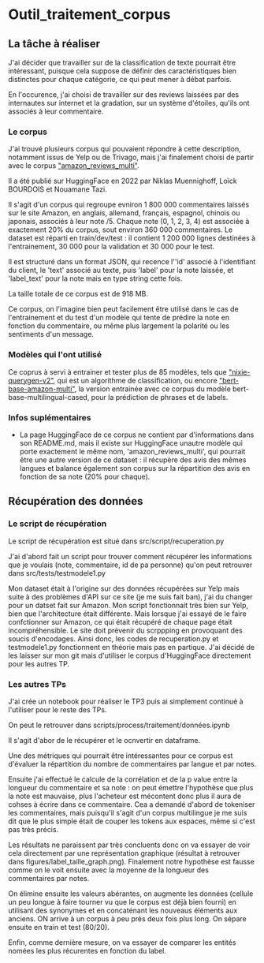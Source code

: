 # Outil_traitement_corpus

## La tâche à réaliser
J'ai décider que travailler sur de la classification de texte pourrait être intéressant, puisque cela suppose de définir des caractéristiques bien distinctes pour chaque catégorie, ce qui peut mener à débat parfois.

En l'occurence, j'ai choisi de travailler sur des reviews laissées par des internautes sur internet et la gradation, sur un système d'étoiles, qu'ils ont associés à leur commentaire.

### Le corpus
J'ai trouvé plusieurs corpus qui pouvaient répondre à cette description, notamment issus de Yelp ou de Trivago, mais j'ai finalement choisi de partir avec le corpus <a href="https://huggingface.co/datasets/mteb/amazon_reviews_multi">"amazon_reviews_multi"</a>. 

Il a été publié sur HuggingFace en 2022 par Niklas Muennighoff, Loïck BOURDOIS  et Nouamane Tazi.

Il s'agit d'un corpus qui regroupe evniron 1 800 000 commentaires laissés sur le site Amazon, en anglais, allemand, français, espagnol, chinois ou japonais, associés à leur note /5. Chaque note (0, 1, 2, 3, 4) est associée à exactement 20% du corpus, sout environ 360 000 commentaires. Le dataset est réparti en train/dev/test : il contient 1 200 000 lignes destinées à l'entrainement, 30 000 pour la validation et 30 000 pour le test.

Il est structuré dans un format JSON, qui recence l''id' associé à l'identifiant du client, le 'text' associé au texte, puis 'label' pour la note laissée, et 'label_text' pour la note mais en type string cette fois.

La taille totale de ce corpus est de 918 MB.

Ce corpus, on l'imagine bien peut facilement être utilisé dans le cas de l'entrainement et du test d'un modèle qui tente de prédire la note en fonction du commentaire, ou même plus largement la polarité ou les sentiments d'un message.

### Modèles qui l'ont utilisé
Ce coprus à servi à entrainer et tester plus de 85 modèles, tels que <a href="https://huggingface.co/nixiesearch/nixie-querygen-v2">"nixie-querygen-v2"</a>, qui est un algorithme de classification, ou encore <a href="https://huggingface.co/arnabdhar/distilbert-base-amazon-multi">"bert-base-amazon-multi"</a>, la version entrainée avec ce corpus du modèle bert-base-multilingual-cased, pour la prédiction de phrases et de labels.

### Infos suplémentaires 
* La page HuggingFace de ce corpus ne contient par d'informations dans son README.md, mais il existe sur HuggingFace unautre modèle qui porte exactement le même nom, 'amazon_reviews_multi', qui pourrait être une autre version de ce dataset : il récupère des avis des mêmes langues et balance également son corpus sur la répartition des avis en fonction de sa note (20% pour chaque).


## Récupération des données  

### Le script de récupération
Le script de récupération est situé dans src/script/recuperation.py

J'ai d'abord fait un script pour trouver comment récupérer les informations que je voulais (note, commentaire, id de pa personne) qu'on peut retrouver dans src/tests/testmodele1.py

Mon dataset était à l'origine sur des données récupérées sur Yelp mais suite à des problèmes d'API sur ce site (je me suis fait ban), j'ai du changer pour un datset fait sur Amazon. Mon script fonctionnait très bien sur Yelp, bien que l'architecture était différente. Mais lorsque j'ai essayé de le faire confctionner sur Amazon, ce qui était récupéré de chaque page était incompréhensible. Le site doit prévenir du scrppping en provoquant des soucis d'encodages.
Ainsi donc, les codes de recuperation.py et testmodele1.py fonctionnent en théorie mais pas en partique. J'ai décidé de les laisser sur mon git mais d'utiliser le corpus d'HuggingFace directement pour les autres TP.

### Les autres TPs
J'ai crée un notebook pour réaliser le TP3 puis ai simplement continué à l'utiliser pour le reste des TPs.

On peut le retrouver dans scripts/process/traitement/données.ipynb

Il s'agit d'abor de le récupérer et le ocnvertir en dataframe.

Une des métriques qui pourrait être intéressantes pour ce corpus est d'évaluer la répartition du nombre de commentaires par langue et par notes.

Ensuite j'ai effectué le calcule de la corrélation et de la p value entre la longueur du commentaire et sa note : on peut émettre l'hypothèse que plus la note est mauvaise, plus l'acheteur est mécontent donc plus il aura de cohses à écrire dans ce commentaire. Cea a demandé d'abord de tokeniser les commentaires, mais puisqu'il s'agit d'un corpus multilingue je me suis dit que le plus simple était de couper les tokens aux espaces, même si c'est pas très précis. 

 Les résultats ne paraissent par très concluents donc on va essayer de voir cela directement par une représentation graphique (résultat à retrouver dans figures/label_taille_graph.png). Finalement notre hypothèse est fausse comme on le voit ensuite avec la moyenne de la longueur des commentaires par notes.

On élimine ensuite les valeurs abérantes, on augmente les données (cellule un peu longue à faire tourner vu que le corpus est déjà bien fourni) en utilisant des synonymes et en concaténant les nouveaus éléments aux anciens. ON arrive à un corpus à peu près deux fois plus long. On sépare ensuite en train et test (80/20).

Enfin, comme dernière mesure, on va essayer de comparer les entités nomées les plus récurentes en fonction du label.